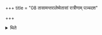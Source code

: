 +++
title = "08 तासामन्तरालेष्वेतासां रात्रीणाम् पञ्चदश"

+++

<details><summary>थिते</summary>

8. In the intermediate Spaces (of these bricks representing nights) he places fifteen (bricks representing) the Muhurtas with abhiśastānumantā.... 
</details>
